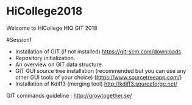 # HiCollege2018
Welcome to HICollege HIQ GIT 2018

#Session1
  - Installation of GIT (if not installed) https://git-scm.com/downloads
  - Repository initialization.
  - An overview on GIT data structure.
  - GIT GUI source tree installation (recommended but you can use any other GUI tools of your choice) (https://www.sourcetreeapp.com/)
  - Installation of Kdiff3 (merging tool) http://kdiff3.sourceforge.net/








GIT commands guideline :
http://growtogether.se/
